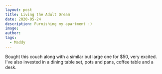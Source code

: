 ```yaml
---
layout: post
title: Living the Adult Dream
date: 2020-05-24
description: Furnishing my apartment :)
image: 
author: 
tags: 
  - Maddy
---
```


Bought this couch along with a similar but large one for $50, very excited. I've also invested in a dining table set, pots and pans, coffee table and a desk.